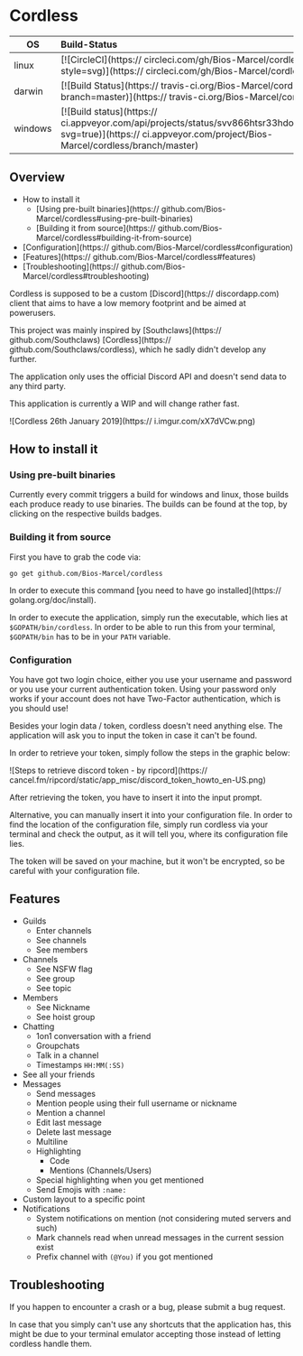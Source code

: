 # Cordless

| OS | Build-Status |
| - |:- |
| linux | [![CircleCI](https:// circleci.com/gh/Bios-Marcel/cordless.svg?style=svg)](https:// circleci.com/gh/Bios-Marcel/cordless) |
| darwin | [![Build Status](https:// travis-ci.org/Bios-Marcel/cordless.svg?branch=master)](https:// travis-ci.org/Bios-Marcel/cordless) |
| windows | [![Build status](https:// ci.appveyor.com/api/projects/status/svv866htsr33hdoh/branch/master?svg=true)](https:// ci.appveyor.com/project/Bios-Marcel/cordless/branch/master) |

## Overview

* How to install it
  * [Using pre-built binaries](https:// github.com/Bios-Marcel/cordless#using-pre-built-binaries)
  * [Building it from source](https:// github.com/Bios-Marcel/cordless#building-it-from-source)
* [Configuration](https:// github.com/Bios-Marcel/cordless#configuration)
* [Features](https:// github.com/Bios-Marcel/cordless#features)
* [Troubleshooting](https:// github.com/Bios-Marcel/cordless#troubleshooting)

Cordless is supposed to be a custom [Discord](https:// discordapp.com) client
that aims to have a low memory footprint and be aimed at powerusers.

This project was mainly inspired by [Southclaws](https:// github.com/Southclaws)
[Cordless](https:// github.com/Southclaws/cordless), which he sadly didn't
develop any further.

The application only uses the official Discord API and doesn't send data to
any third party.

This application is currently a WIP and will change rather fast.

![Cordless 26th January 2019](https:// i.imgur.com/xX7dVCw.png)

## How to install it

### Using pre-built binaries

Currently every commit triggers a build for windows and linux, those builds
each produce ready to use binaries. The builds can be found at the top, by
clicking on the respective builds badges.

### Building it from source

First you have to grab the code via:

```shell
go get github.com/Bios-Marcel/cordless
```

In order to execute this command
[you need to have go installed](https:// golang.org/doc/install).

In order to execute the application, simply run the executable, which lies at
`$GOPATH/bin/cordless`. In order to be able to run this from your terminal,
`$GOPATH/bin` has to be in your `PATH` variable.

### Configuration

You have got two login choice, either you use your username and password or you
use your current authentication token. Using your password only works if your
account does not have Two-Factor authentication, which is you should use!

Besides your login data / token, cordless doesn't need anything else.
The application will ask you to input the token in case it can't be found.

In order to retrieve your token, simply follow the steps in the graphic below:

![Steps to retrieve discord token - by ripcord](https:// cancel.fm/ripcord/static/app_misc/discord_token_howto_en-US.png)

After retrieving the token, you have to insert it into the input prompt.

Alternative, you can manually insert it into your configuration file.
In order to find the location of the configuration file, simply run
cordless via your terminal and check the output, as it will tell you, where
its configuration file lies.

The token will be saved on your machine, but it won't be encrypted, so be
careful with your configuration file.

## Features

* Guilds
  * Enter channels
  * See channels
  * See members
* Channels
  * See NSFW flag
  * See group
  * See topic
* Members
  * See Nickname
  * See hoist group
* Chatting
  * 1on1 conversation with a friend
  * Groupchats
  * Talk in a channel
  * Timestamps `HH:MM(:SS)`
* See all your friends
* Messages
  * Send messages
  * Mention people using their full username or nickname
  * Mention a channel
  * Edit last message
  * Delete last message
  * Multiline
  * Highlighting
    * Code
    * Mentions (Channels/Users)
  * Special highlighting when you get mentioned
  * Send Emojis with `:name:`
* Custom layout to a specific point
* Notifications 
  * System notifications on mention (not considering muted servers and such)
  * Mark channels read when unread messages in the current session exist
  * Prefix channel with `(@You)` if you got mentioned

## Troubleshooting

If you happen to encounter a crash or a bug, please submit a bug request.

In case that you simply can't use any shortcuts that the application has, this
might be due to your terminal emulator accepting those instead of letting
cordless handle them.